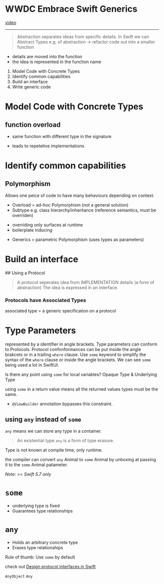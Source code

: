 # WWDC Embrace Swift Generics
[video](https://developer.apple.com/videos/play/wwdc2022/110352/)

---

> Abstraction separates ideas from specific details.
In Swift we can Abstract Types
e.g. of abstraction -> refactor code out into a smaller function
- details are moved into the function
- the idea is represented in the function name

1. Model Code with Concrete Types
2. Identify common capabilities
3. Build an interface
4. Write generic code

# Model Code with Concrete Types
## function overload
* same function with different type in the signature
- leads to repetetive implementations

# Identify common capabilities
## Polymorphism
Allows one peice of code to have many behaviours depending on context.
- Overload = ad-hoc Polymorphism (not a general solution)
- Subtype e.g. class hierarchy/inheritance (reference semantics, must be overriden)
* overriding only surfaces at runtime
* boilerplate inducing
- Generics = parametric Polymorphism (uses types as parameters)

# Build an interface
## Using a Protocol 
> A protocol seperates idea from IMPLEMENTATION details (a form of abstraction)
The idea is expressed in an interface.

### Protocols have Associated Types
associated type = a generic specification on a protocol

# Type Parameters
represented by a identifier in angle brackets.
Type parameters can conform to Protocols.
Protocol confonformances can be put inside the angle brakcets or in a trailing `where` clause.
Use `some` keyword to simplify the syntax of the `where` clause or inside the angle brackets.
We can see `some` being used a lot in SwiftUI.

Is there any point using `some` for local variables?
Opaque Type & Underlying Type

using `some` in a return value means all the returned values types must be the same.
- `@ViewBuilder` annotation bypasses this constraint.

## using `any` instead of `some`
`any` means we can store any type in a container.
> An existential type
`any` is a form of type erasure.

Type is not known at compile time, only runtime.

the compiler can convert `any` Animal to `some` Animal by unboxing at passing it to the `some` Animal patameter.

_Note:  >= Swift 5.7 only_

# `some`
- underlying type is fixed
- Guarantees type relationships

# `any`
- Holds an arbitrary concrete type
- Erases type relationships 

Rule of thumb: Use `some` by default

check out [Design protocol interfaces in Swift](https://developer.apple.com/videos/play/wwdc2022/110353/)

`AnyObject` 
`Any` 